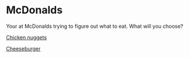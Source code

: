 # McDonalds 
Your at McDonalds trying to figure out what to eat. What will you choose? 

[Chicken nuggets](/chicken.md)

[Cheeseburger](/cheese.md)
